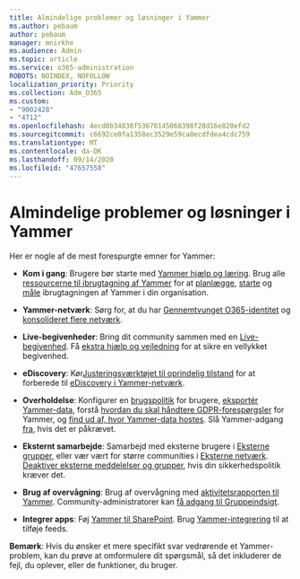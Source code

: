 ```yaml
---
title: Almindelige problemer og løsninger i Yammer
ms.author: pebaum
author: pebaum
manager: mnirkhe
ms.audience: Admin
ms.topic: article
ms.service: o365-administration
ROBOTS: NOINDEX, NOFOLLOW
localization_priority: Priority
ms.collection: Adm_O365
ms.custom:
- "9002428"
- "4712"
ms.openlocfilehash: 4ecd8b34830f53670145068398f28d16e820efd2
ms.sourcegitcommit: c6692ce0fa1358ec3529e59ca0ecdfdea4cdc759
ms.translationtype: MT
ms.contentlocale: da-DK
ms.lasthandoff: 09/14/2020
ms.locfileid: "47657558"
---
```

# <a name="yammer-common-issues-and-resolutions"></a>Almindelige problemer og løsninger i Yammer

Her er nogle af de mest forespurgte emner for Yammer:

- **Kom i gang**: Brugere bør starte med [Yammer hjælp og læring](https://support.office.com/yammer). Brug alle [ressourcerne til ibrugtagning af Yammer](https://aka.ms/yamresources) for at [planlægge](https://aka.ms/YamSuccessGuide), [starte](https://aka.ms/YamLaunchPlaybook) og [måle](https://aka.ms/YamMeasureSuccesGuide) ibrugtagningen af Yammer i din organisation. 

- **Yammer-netværk**: Sørg for, at du har [Gennemtvunget O365-identitet](https://docs.microsoft.com/yammer/configure-your-yammer-network/enforce-office-365-identity) og [konsolideret flere netværk](https://docs.microsoft.com/yammer/configure-your-yammer-network/consolidate-multiple-yammer-networks). 

- **Live-begivenheder**: Bring dit community sammen med en [Live-begivenhed](https://docs.microsoft.com/yammer/manage-yammer-groups/yammer-live-events). Få [ekstra hjælp og vejledning](https://resources.techcommunity.microsoft.com/live-events/assistance/) for at sikre en vellykket begivenhed. 

- **eDiscovery**: Kør[Justeringsværktøjet til oprindelig tilstand](https://docs.microsoft.com/yammer/configure-your-yammer-network/overview-native-mode) for at forberede til [eDiscovery i Yammer-netværk](https://docs.microsoft.com/yammer/manage-security-and-compliance/overview-of-ediscovery). 

- **Overholdelse**: Konfigurer en [brugspolitik](https://docs.microsoft.com/yammer/manage-security-and-compliance/set-up-a-usage-policy) for brugere, [eksportér Yammer-data](https://docs.microsoft.com/yammer/manage-security-and-compliance/export-yammer-enterprise-data), forstå [hvordan du skal håndtere GDPR-forespørgsler](https://docs.microsoft.com/yammer/manage-security-and-compliance/gdpr-requests-in-yammer-enterprise) for Yammer, og [find ud af, hvor Yammer-data hostes](https://docs.microsoft.com/yammer/manage-security-and-compliance/data-residency). Slå Yammer-adgang [fra](https://docs.microsoft.com/yammer/manage-yammer-users/turn-off-user-access), hvis det er påkrævet.

- **Eksternt samarbejde**: Samarbejd med eksterne brugere i [Eksterne grupper](https://docs.microsoft.com/yammer/work-with-external-users/create-and-manage-external-groups), eller vær vært for større communities i [Eksterne netværk](https://docs.microsoft.com/yammer/work-with-external-users/create-and-manage-an-external-network). [Deaktiver eksterne meddelelser og grupper](https://docs.microsoft.com/yammer/work-with-external-users/disable-external-messaging), hvis din sikkerhedspolitik kræver det.

- **Brug af overvågning**: Brug af overvågning med [aktivitetsrapporten til Yammer](https://docs.microsoft.com/microsoft-365/admin/activity-reports/yammer-activity-report). Community-administratorer kan [få adgang til Gruppeindsigt](https://support.office.com/article/view-group-insights-in-yammer-73f9fa6d-d442-4f25-9194-d5317c9328ab).

- **Integrer apps**: Føj [Yammer til SharePoint](https://docs.microsoft.com/yammer/integrate-yammer-with-other-apps/embed-a-feed-into-a-sharepoint-site). Brug [Yammer-integrering](https://developer.yammer.com/docs/embed) til at tilføje feeds. 

**Bemærk**: Hvis du ønsker et mere specifikt svar vedrørende et Yammer-problem, kan du prøve at omformulere dit spørgsmål, så det inkluderer de fejl, du oplever, eller de funktioner, du bruger.
